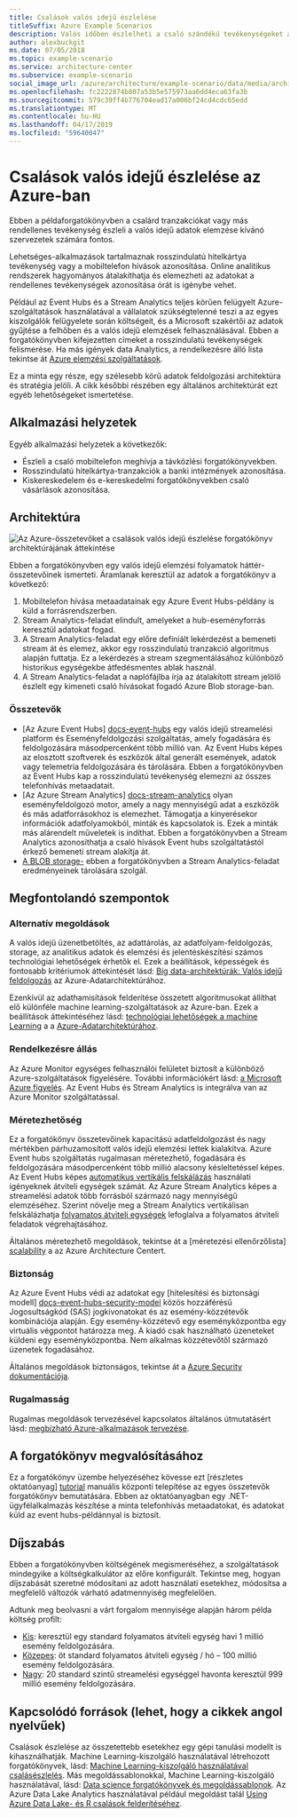 ```yaml
---
title: Csalások valós idejű észlelése
titleSuffix: Azure Example Scenarios
description: Valós időben észlelheti a csaló szándékú tevékenységeket az Azure Event Hubs és a Stream Analytics használatával.
author: alexbuckgit
ms.date: 07/05/2018
ms.topic: example-scenario
ms.service: architecture-center
ms.subservice: example-scenario
social_image_url: /azure/architecture/example-scenario/data/media/architecture-fraud-detection.png
ms.openlocfilehash: fc2222874b807a53b5e575973aa6dd4eca63fa3b
ms.sourcegitcommit: 579c39ff4b776704ead17a006bf24cd4cdc65edd
ms.translationtype: MT
ms.contentlocale: hu-HU
ms.lasthandoff: 04/17/2019
ms.locfileid: "59640047"
---
```

# <a name="real-time-fraud-detection-on-azure"></a>Csalások valós idejű észlelése az Azure-ban

Ebben a példaforgatókönyvben a csalárd tranzakciókat vagy más rendellenes tevékenység észleli a valós idejű adatok elemzése kívánó szervezetek számára fontos.

Lehetséges-alkalmazások tartalmaznak rosszindulatú hitelkártya tevékenység vagy a mobiltelefon hívások azonosítása. Online analitikus rendszerek hagyományos átalakíthatja és elemezheti az adatokat a rendellenes tevékenységek azonosítása órát is igénybe vehet.

Például az Event Hubs és a Stream Analytics teljes körűen felügyelt Azure-szolgáltatások használatával a vállalatok szükségtelenné teszi a az egyes kiszolgálók felügyelete során költségeit, és a Microsoft szakértői az adatok gyűjtése a felhőben és a valós idejű elemzések felhasználásával. Ebben a forgatókönyvben kifejezetten címeket a rosszindulatú tevékenységek felismerése. Ha más igények data Analytics, a rendelkezésre álló lista tekintse át [Azure elemzési szolgáltatások][product-category].

Ez a minta egy része, egy szélesebb körű adatok feldolgozási architektúra és stratégia jelöli. A cikk későbbi részében egy általános architektúrát ezt egyéb lehetőségeket ismertetése.

## <a name="relevant-use-cases"></a>Alkalmazási helyzetek

Egyéb alkalmazási helyzetek a következők:

- Észleli a csaló mobiltelefon meghívja a távközlési forgatókönyvekben.
- Rosszindulatú hitelkártya-tranzakciók a banki intézmények azonosítása.
- Kiskereskedelem és e-kereskedelmi forgatókönyvekben csaló vásárlások azonosítása.

## <a name="architecture"></a>Architektúra

![Az Azure-összetevőket a csalások valós idejű észlelése forgatókönyv architektúrájának áttekintése][architecture]

Ebben a forgatókönyvben egy valós idejű elemzési folyamatok háttér-összetevőinek ismerteti. Áramlanak keresztül az adatok a forgatókönyv a következő:

1. Mobiltelefon hívása metaadatainak egy Azure Event Hubs-példány is küld a forrásrendszerben.
2. Stream Analytics-feladat elindult, amelyeket a hub-eseményforrás keresztül adatokat fogad.
3. A Stream Analytics-feladat egy előre definiált lekérdezést a bemeneti stream át és elemez, akkor egy rosszindulatú tranzakció algoritmus alapján futtatja. Ez a lekérdezés a stream szegmentálásához különböző historikus egységekbe átfedésmentes ablak használ.
4. A Stream Analytics-feladat a naplófájlba írja az átalakított stream jelölő észlelt egy kimeneti csaló hívásokat fogadó Azure Blob storage-ban.

### <a name="components"></a>Összetevők

- [Az Azure Event Hubs] [ docs-event-hubs] egy valós idejű streamelési platform és Eseményfeldolgozási szolgáltatás, amely fogadására és feldolgozására másodpercenként több millió van. Az Event Hubs képes az elosztott szoftverek és eszközök által generált események, adatok vagy telemetria feldolgozására és tárolására. Ebben a forgatókönyvben az Event Hubs kap a rosszindulatú tevékenység elemezni az összes telefonhívás metaadatait.
- [Az Azure Stream Analytics] [ docs-stream-analytics] olyan eseményfeldolgozó motor, amely a nagy mennyiségű adat a eszközök és más adatforrásokhoz is elemezhet. Támogatja a kinyerésekor információk adatfolyamokból, minták és kapcsolatok is. Ezek a minták más alárendelt műveletek is indíthat. Ebben a forgatókönyvben a Stream Analytics azonosíthatja a csaló hívások Event hubs szolgáltatástól érkező bemeneti stream alakítja át.
- [A BLOB storage-](/azure/storage/blobs/storage-blobs-introduction) ebben a forgatókönyvben a Stream Analytics-feladat eredményeinek tárolására szolgál.

## <a name="considerations"></a>Megfontolandó szempontok

### <a name="alternatives"></a>Alternatív megoldások

A valós idejű üzenetbetöltés, az adattárolás, az adatfolyam-feldolgozás, storage, az analitikus adatok és elemzési és jelentéskészítési számos technológiai lehetőségek érhetők el. Ezek a beállítások, képességek és fontosabb kritériumok áttekintését lásd: [Big data-architektúrák: Valós idejű feldolgozás](/azure/architecture/data-guide/technology-choices/real-time-ingestion) az Azure-Adatarchitektúrához.

Ezenkívül az adathamisítások felderítése összetett algoritmusokat állíthat elő különféle machine learning-szolgáltatások az Azure-ban. Ezek a beállítások áttekintéséhez lásd: [technológiai lehetőségek a machine Learning](/azure/architecture/data-guide/technology-choices/data-science-and-machine-learning) a a [Azure-Adatarchitektúrához](../../data-guide/index.md).

### <a name="availability"></a>Rendelkezésre állás

Az Azure Monitor egységes felhasználói felületet biztosít a különböző Azure-szolgáltatások figyelésére. További információkért lásd: [a Microsoft Azure figyelés](/azure/monitoring-and-diagnostics/monitoring-overview). Az Event Hubs és Stream Analytics is integrálva van az Azure Monitor szolgáltatással.

### <a name="scalability"></a>Méretezhetőség

Ez a forgatókönyv összetevőinek kapacitású adatfeldolgozást és nagy mértékben párhuzamosított valós idejű elemzési lettek kialakítva. Azure Event hubs szolgáltatás rugalmasan méretezhető, fogadására és feldolgozására másodpercenként több millió alacsony késleltetéssel képes. Az Event Hubs képes [automatikus vertikális felskálázás](/azure/event-hubs/event-hubs-auto-inflate) használati igényeknek átviteli egységek számát. Az Azure Stream Analytics képes a streamelési adatok több forrásból származó nagy mennyiségű elemzéséhez. Szerint növelje meg a Stream Analytics vertikálisan felskálázhatja [folyamatos átviteli egységek](/azure/stream-analytics/stream-analytics-streaming-unit-consumption) lefoglalva a folyamatos átviteli feladatok végrehajtásához.

Általános méretezhető megoldások, tekintse át a [méretezési ellenőrzőlista] [ scalability] a az Azure Architecture Centert.

### <a name="security"></a>Biztonság

Az Azure Event Hubs védi az adatokat egy [hitelesítési és biztonsági modell] [ docs-event-hubs-security-model] közös hozzáférésű Jogosultságkód (SAS) jogkivonatokat és az esemény-közzétevők kombinációja alapján. Egy esemény-közzétevő egy eseményközpontba egy virtuális végpontot határozza meg. A kiadó csak használható üzeneteket küldeni egy eseményközpontba. Nem alkalmas közzétevőtől származó üzenetek fogadásához.

Általános megoldások biztonságos, tekintse át a [Azure Security dokumentációja][security].

### <a name="resiliency"></a>Rugalmasság

Rugalmas megoldások tervezésével kapcsolatos általános útmutatásért lásd: [megbízható Azure-alkalmazások tervezése](../../reliability/index.md).

## <a name="deploy-the-scenario"></a>A forgatókönyv megvalósításához

Ez a forgatókönyv üzembe helyezéséhez kövesse ezt [részletes oktatóanyag] [ tutorial] manuális központi telepítése az egyes összetevők forgatókönyv bemutatására. Ebben az oktatóanyagban egy .NET-ügyfélalkalmazás készítése a minta telefonhívás metaadatokat, és adatokat küld az event hubs-példánnyal is biztosít.

## <a name="pricing"></a>Díjszabás

Ebben a forgatókönyvben költségének megismeréséhez, a szolgáltatások mindegyike a költségkalkulátor az előre konfigurált. Tekintse meg, hogyan díjszabását szeretné módosítani az adott használati esetekhez, módosítsa a megfelelő változók várható adatmennyiség megfelelően.

Adtunk meg beolvasni a várt forgalom mennyisége alapján három példa költség profilt:

- [Kis][small-pricing]: keresztül egy standard folyamatos átviteli egység havi 1 millió esemény feldolgozására.
- [Közepes][medium-pricing]: öt standard folyamatos átviteli egység / hó – 100 millió esemény feldolgozására.
- [Nagy][large-pricing]: 20 standard szintű streamelési egységgel havonta keresztül 999 millió esemény feldolgozására.

## <a name="related-resources"></a>Kapcsolódó források (lehet, hogy a cikkek angol nyelvűek)

Csalások észlelése az összetettebb esetekhez egy gépi tanulási modellt is kihasználhatják. Machine Learning-kiszolgáló használatával létrehozott forgatókönyvek, lásd: [Machine Learning-kiszolgáló használatával csalásészlelés][r-server-fraud-detection]. Más megoldássablonokkal, Machine Learning-kiszolgáló használatával, lásd: [Data science forgatókönyvek és megoldássablonok][docs-r-server-sample-solutions]. Az Azure Data Lake Analytics használatával például megoldást talál [Using Azure Data Lake- és R csalások felderítéséhez][technet-fraud-detection].

<!-- links -->
[product-category]: https://azure.microsoft.com/product-categories/analytics/
[tutorial]: /azure/stream-analytics/stream-analytics-real-time-fraud-detection
[small-pricing]: https://azure.com/e/74149ec312c049ccba79bfb3cfa67606
[medium-pricing]: https://azure.com/e/4fc94f7376de484d8ae67a6958cae60a
[large-pricing]: https://azure.com/e/7da8804396f9428a984578700003ba42
[architecture]: ./media/architecture-fraud-detection.png
[docs-event-hubs]: /azure/event-hubs/event-hubs-what-is-event-hubs
[docs-event-hubs-security-model]: /azure/event-hubs/event-hubs-authentication-and-security-model-overview
[docs-stream-analytics]: /azure/stream-analytics/stream-analytics-introduction
[docs-r-server-sample-solutions]: /machine-learning-server/r/sample-solutions
[r-server-fraud-detection]: https://microsoft.github.io/r-server-fraud-detection/
[technet-fraud-detection]: https://blogs.technet.microsoft.com/machinelearning/2017/06/28/using-azure-data-lake-and-r-for-fraud-detection/
[scalability]: /azure/architecture/checklist/scalability
[security]: /azure/security/
